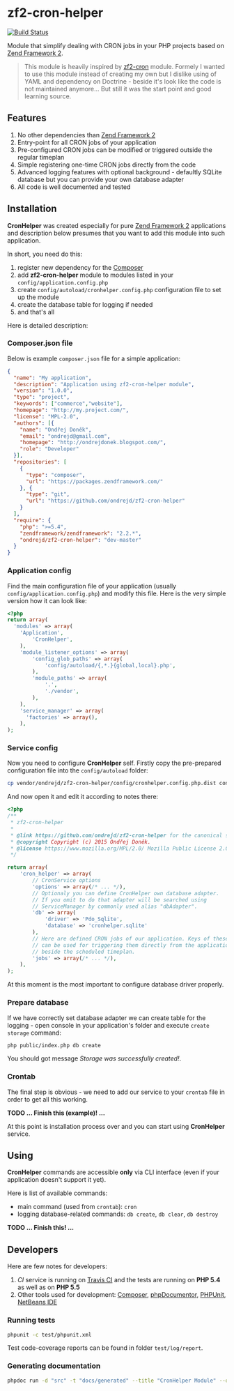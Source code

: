 # zf2-cron-helper

[![Build Status](https://travis-ci.org/ondrejd/zf2-cron-helper.svg)](https://travis-ci.org/ondrejd/zf2-cron-helper)

Module that simplify dealing with CRON jobs in your PHP projects based on [Zend Framework 2](http://framework.zend.com/).

> This module is heavily inspired by [zf2-cron](https://github.com/heartsentwined/zf2-cron) module. Formely I wanted to use this module instead of creating my own but I dislike using of YAML and dependency on Doctrine - beside it's look like the code is not maintained anymore... But still it was the start point and good learning source.

## Features

1. No other dependencies than [Zend Framework 2](http://framework.zend.com/)
2. Entry-point for all CRON jobs of your application
3. Pre-configured CRON jobs can be modified or triggered outside the regular timeplan
4. Simple registering one-time CRON jobs directly from the code
5. Advanced logging features with optional background - defaultly SQLite database but you can provide your own database adapter
6. All code is well documented and tested

## Installation

__CronHelper__ was created especially for pure [Zend Framework 2](http://framework.zend.com/) applications and description below presumes that you want to add this module into such application.

In short, you need do this:

1. register new dependency for the [Composer](https://getcomposer.org/)
2. add __zf2-cron-helper__ module to modules listed in your `config/application.config.php`
3. create `config/autoload/cronhelper.config.php` configuration file to set up the module
4. create the database table for logging if needed
5. and that's all

Here is detailed description:

### Composer.json file

Below is example `composer.json` file for a simple application:

```json
{
  "name": "My application",
  "description": "Application using zf2-cron-helper module",
  "version": "1.0.0",
  "type": "project",
  "keywords": ["commerce","website"],
  "homepage": "http://my.project.com/",
  "license": "MPL-2.0",
  "authors": [{
    "name": "Ondřej Doněk",
    "email": "ondrejd@gmail.com",
    "homepage": "http://ondrejdonek.blogspot.com/",
    "role": "Developer"
  }],
  "repositories": [
    {
      "type": "composer",
      "url": "https://packages.zendframework.com/"
    }, {
      "type": "git",
      "url": "https://github.com/ondrejd/zf2-cron-helper"
    }
  ],
  "require": {
    "php": ">=5.4",
    "zendframework/zendframework": "2.2.*",
    "ondrejd/zf2-cron-helper": "dev-master"
  }
}
```

### Application config

Find the main configuration file of your application (usually `config/application.config.php`) and modify this file. Here is the very simple version how it can look like:

```php
<?php
return array(
  'modules' => array(
    'Application',
		'CronHelper',
	),
	'module_listener_options' => array(
		'config_glob_paths' => array(
			'config/autoload/{,*.}{global,local}.php',
		),
		'module_paths' => array(
			'.',
			'./vendor',
		),
	),
	'service_manager' => array(
	  'factories' => array(),
	),
);
```

### Service config

Now you need to configure __CronHelper__ self. Firstly copy the pre-prepared configuration file into the `config/autoload` folder:

```sh
cp vendor/ondrejd/zf2-cron-helper/config/cronhelper.config.php.dist config/autoload/cronhelper.config.php
```

And now open it and edit it according to notes there:

```php
<?php
/**
 * zf2-cron-helper
 *
 * @link https://github.com/ondrejd/zf2-cron-helper for the canonical source repository
 * @copyright Copyright (c) 2015 Ondřej Doněk.
 * @license https://www.mozilla.org/MPL/2.0/ Mozilla Public License 2.0
 */

return array(
	'cron_helper' => array(
		// CronService options
		'options' => array(/* ... */),
		// Optionaly you can define CronHelper own database adapter.
		// If you omit to do that adapter will be searched using
		// ServiceManager by commonly used alias "dbAdapter".
		'db' => array(
			'driver' => 'Pdo_Sqlite',
			'database' => 'cronhelper.sqlite'
		),
		// Here are defined CRON jobs of our application. Keys of these jobs
		// can be used for triggering them directly from the application
		// beside the scheduled timeplan.
		'jobs' => array(/* ... */),
	),
);
```

At this moment is the most important to configure database driver properly.

### Prepare database

If we have correctly set database adapter we can create table for the logging - open console in your application's folder and execute `create storage` command:

```sh
php public/index.php db create
```

You should got message _Storage was successfully created!_.

### Crontab

The final step is obvious - we need to add our service to your `crontab` file in order to get all this working.

__TODO ... Finish this (example)! ...__

At this point is installation process over and you can start using __CronHelper__ service.

## Using

__CronHelper__ commands are accessible __only__ via CLI interface (even if your application doesn't support it yet).

Here is list of available commands:

- main command (used from `crontab`): `cron`
- logging database-related commands: `db create`, `db clear`, `db destroy`

__TODO ... Finish this! ...__

## Developers

Here are few notes for developers:

1. _CI_ service is running on [Travis CI](https://travis-ci.org/ondrejd/zf2-cron-helper) and the tests are running on __PHP 5.4__ as well as on __PHP 5.5__
2. Other tools used for development: [Composer](https://getcomposer.org/), [phpDocumentor](http://www.phpdoc.org/), [PHPUnit](https://phpunit.de/),  [NetBeans IDE](https://netbeans.org/)

### Running tests

```sh
phpunit -c test/phpunit.xml
```

Test code-coverage reports can be found in folder `test/log/report`.

### Generating documentation

```sh
phpdoc run -d "src" -t "docs/generated" --title "CronHelper Module" --defaultpackagename "CronHelper" -q
```


